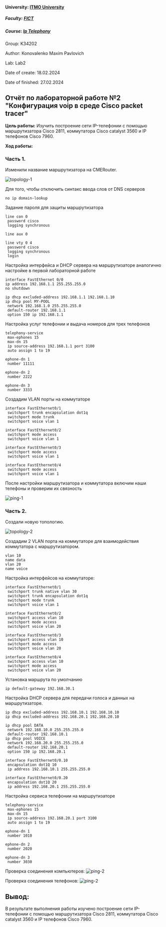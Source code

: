 #### University: [ITMO University](https://itmo.ru/ru/)

##### Faculty: [FICT](https://fict.itmo.ru)

##### Course: [Ip Telephony](https://itmo-ict-faculty.github.io/ip-telephony/)

Group: K34202

Author: Konovalenko Maxim Pavlovich

Lab: Lab2

Date of create: 18.02.2024

Date of finished: 27.02.2024

## Отчёт по лабораторной работе №2 "Конфигурация voip в среде Сisco packet tracer"

**Цель работы:** Изучить построение сети IP-телефонии с помощью маршрутизатора Cisco 2811, коммутатора Cisco catalyst 3560 и IP телефонов Cisco 7960.

**Ход работы:**

### Часть 1.

Изменили название маршрутизатора на CMERouter.

![topology-1](assets/topology1.png)

Для того, чтобы отключить синтакс ввода слов от DNS серверов

```
no ip domain-lookup
```

Задание пароля для защиты маршрутизатора

```
line con 0
 password cisco
 logging synchronous

line aux 0

line vty 0 4
 password cisco
 logging synchronous
 login
```

Настройка интерфейса и DHCP сервера на маршрутизаторе аналогично настройке в первой лабораторной работе

```
interface FastEthernet 0/0
ip address 192.168.1.1 255.255.255.0
no shutdown

ip dhcp excluded-address 192.168.1.1 192.168.1.10
ip dhcp pool MY-POOL
 network 192.168.1.0 255.255.255.0
 default-router 192.168.1.1
 option 150 ip 192.168.1.1
```

Настройка услуг телефонии и выдача номеров для трех телефонов

```
telephony-service
 max-ephones 15
 max-dn 15
 ip source-address 192.168.1.1 port 3100
 auto assign 1 to 19

ephone-dn 1
 number 11111

ephone-dn 2
 number 2222

ephone-dn 3
 number 3333
```

Создадим VLAN порты на коммутаторе

```
interface FastEthernet0/1
 switchport trunk encapsulation dot1q
 switchport mode trunk
 switchport voice vlan 1

interface FastEthernet0/2
 switchport mode access
 switchport voice vlan 1

interface FastEthernet0/3
 switchport mode access
 switchport voice vlan 1

interface FastEthernet0/4
 switchport mode access
 switchport voice vlan 1
```

После настройки маршрутизатора и коммутатора включим наши телефоны и проверим их связность

![ping-1](assets/ping1.png)

### Часть 2.

Создали новую топологию.

![topology-2](assets/topology2.png)

Создадим 2 VLAN порта на коммутаторе для взаимодействия коммутатора с маршрутизатором.

```
vlan 10
name data
vlan 20
name voice
```

Настройка интерфейсов на коммутаторе:

```
interface FastEthernet0/1
 switchport trunk native vlan 30
 switchport trunk encapsulation dot1q
 switchport mode trunk
 switchport voice vlan 1

interface FastEthernet0/2
 switchport access vlan 10
 switchport mode access
 switchport voice vlan 20

interface FastEthernet0/3
 switchport access vlan 10
 switchport mode access
 switchport voice vlan 20

interface FastEthernet0/4
 switchport access vlan 10
 switchport mode access
 switchport voice vlan 20
```

Установка маршрута по умолчанию

```
ip default-gateway 192.168.30.1
```

Настройка DHCP сервера для передачи голоса и данных на маршрутизаторе.

```
ip dhcp excluded-address 192.168.10.1 192.168.10.10
ip dhcp excluded-address 192.168.20.1 192.168.20.10

ip dhcp pool DATA
 network 192.168.10.0 255.255.255.0
 default-router 192.168.10.1
ip dhcp pool VOICE
 network 192.168.20.0 255.255.255.0
 default-router 192.168.20.1
 option 150 ip 192.168.20.1

interface FastEthernet0/0.10
 encapsulation dot1Q 10
 ip address 192.168.10.1 255.255.255.0

interface FastEthernet0/0.20
 encapsulation dot1Q 20
 ip address 192.168.20.1 255.255.255.0
```

Настройка сервиса телефонии на маршрутизаторе

```
telephony-service
 max-ephones 15
 max-dn 15
 ip source-address 192.168.20.1 port 3100
 auto assign 1 to 19

ephone-dn 1
 number 1010

ephone-dn 2
 number 2020

ephone-dn 3
 number 3030
```

Проверка соединения компьютеров:
![ping-2](assets/ping2.png)

Проверка соединения телефонов:
![ping-2](assets/ping3.png)

## Вывод:

В результате выполнения работы изучено построение сети IP-телефонии с помощью маршрутизатора Cisco 2811, коммутатора Cisco catalyst 3560 и IP телефонов Cisco 7960.
